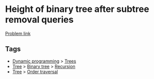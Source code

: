 # Height of binary tree after subtree removal queries

[Problem link](https://leetcode.com/problems/height-of-binary-tree-after-subtree-removal-queries/)

## Tags

* [Dynamic programming](/README.md#Dynamic_programming) > [Trees](/README.md#Dynamic_programming-Trees)
* [Tree](/README.md#Tree) > [Binary tree](/README.md#Tree-Binary_tree) > [Recursion](/README.md#Tree-Binary_tree-Recursion)
* [Tree](/README.md#Tree) > [Order traversal](/README.md#Tree-Order_traversal)

